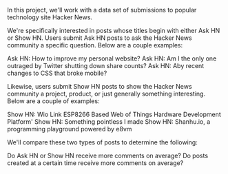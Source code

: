 In this project, we'll work with a data set of submissions to popular technology site Hacker News.

We're specifically interested in posts whose titles begin with either Ask HN or Show HN. Users submit Ask HN posts to ask the Hacker News community a specific question. Below are a couple examples:

Ask HN: How to improve my personal website? Ask HN: Am I the only one outraged by Twitter shutting down share counts? Ask HN: Aby recent changes to CSS that broke mobile?

Likewise, users submit Show HN posts to show the Hacker News community a project, product, or just generally something interesting. Below are a couple of examples:

Show HN: Wio Link ESP8266 Based Web of Things Hardware Development Platform' Show HN: Something pointless I made Show HN: Shanhu.io, a programming playground powered by e8vm

We'll compare these two types of posts to determine the following:

Do Ask HN or Show HN receive more comments on average?
Do posts created at a certain time receive more comments on average?
